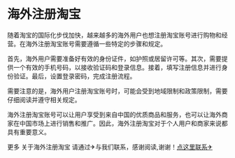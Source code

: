 # 海外注册淘宝

随着淘宝的国际化步伐加快，越来越多的海外用户也想注册淘宝账号进行购物和经营。在海外注册淘宝账号需要遵循一些特定的步骤和规定。

首先，海外用户需要准备好有效的身份证件，如护照或居留许可等。其次，需要提供一个有效的手机号码，以接收验证码和登录信息。接着，填写注册信息并进行身份验证。最后，设置登录密码，完成注册流程。

需要注意的是，海外用户注册淘宝账号时，可能会受到地域限制和政策限制，需要仔细阅读并遵守相关规定。

海外注册淘宝账号可以让用户享受到来自中国的优质商品和服务，也可以让海外商家在中国市场上进行销售和推广。因此，海外注册淘宝对于个人用户和商家来说都具有重要意义。

更多 关于海外注册淘宝 请通过✈与我们联系，感谢阅读,谢谢！[点这里联系✈](https://b.k02.cc)
